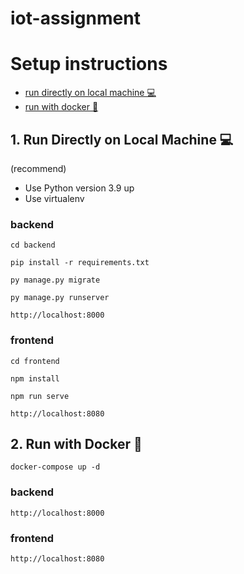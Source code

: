 # iot-assignment

# Setup instructions

<ul>
  <li><a href="#1-run-directly-on-local-machine-">run directly on local machine 💻</a></li>
  <li><a href="#2-run-with-docker-">run with docker 🐳</a></li>
</ul>

## 1. Run Directly on Local Machine 💻

(recommend)

<ul>
    <li>Use Python version 3.9 up</li>
    <li>Use virtualenv</li>
</ul>

### backend

```
cd backend
```

```
pip install -r requirements.txt
```

```
py manage.py migrate
```

```
py manage.py runserver
```

```
http://localhost:8000
```

### frontend

```
cd frontend
```

```
npm install
```

```
npm run serve
```

```
http://localhost:8080
```

## 2. Run with Docker 🐳

```
docker-compose up -d
```

### backend

```
http://localhost:8000
```

### frontend

```
http://localhost:8080
```

